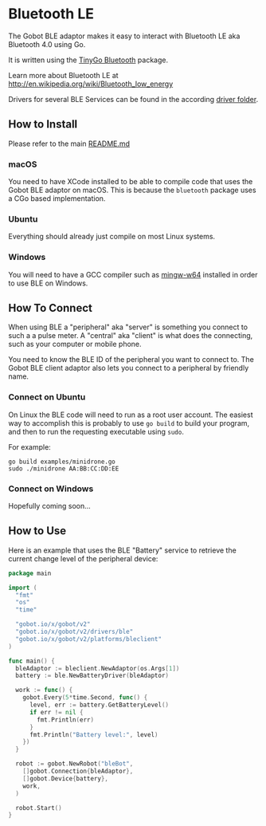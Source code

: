 # Bluetooth LE

The Gobot BLE adaptor makes it easy to interact with Bluetooth LE aka Bluetooth 4.0 using Go.

It is written using the [TinyGo Bluetooth](tinygo.org/x/bluetooth) package.

Learn more about Bluetooth LE at <http://en.wikipedia.org/wiki/Bluetooth_low_energy>

Drivers for several BLE Services can be found in the according [driver folder](https://github.com/hybridgroup/gobot/tree/release/drivers/ble).

## How to Install

Please refer to the main [README.md](https://github.com/hybridgroup/gobot/blob/release/README.md)

### macOS

You need to have XCode installed to be able to compile code that uses the Gobot BLE adaptor on macOS. This is because the
`bluetooth` package uses a CGo based implementation.

### Ubuntu

Everything should already just compile on most Linux systems.

### Windows

You will need to have a GCC compiler such as [mingw-w64](https://github.com/mingw-w64/mingw-w64) installed in order to use
BLE on Windows.

## How To Connect

When using BLE a "peripheral" aka "server" is something you connect to such a a pulse meter. A "central" aka "client" is
what does the connecting, such as your computer or mobile phone.

You need to know the BLE ID of the peripheral you want to connect to. The Gobot BLE client adaptor also lets you connect
to a peripheral by friendly name.

### Connect on Ubuntu

On Linux the BLE code will need to run as a root user account. The easiest way to accomplish this is probably to use
`go build` to build your program, and then to run the requesting executable using `sudo`.

For example:

    go build examples/minidrone.go
    sudo ./minidrone AA:BB:CC:DD:EE

### Connect on Windows

Hopefully coming soon...

## How to Use

Here is an example that uses the BLE "Battery" service to retrieve the current change level of the peripheral device:

```go
package main

import (
  "fmt"
  "os"
  "time"

  "gobot.io/x/gobot/v2"
  "gobot.io/x/gobot/v2/drivers/ble"
  "gobot.io/x/gobot/v2/platforms/bleclient"
)

func main() {
  bleAdaptor := bleclient.NewAdaptor(os.Args[1])
  battery := ble.NewBatteryDriver(bleAdaptor)

  work := func() {
    gobot.Every(5*time.Second, func() {
      level, err := battery.GetBatteryLevel()
      if err != nil {
        fmt.Println(err)
      }
      fmt.Println("Battery level:", level)
    })
  }

  robot := gobot.NewRobot("bleBot",
    []gobot.Connection{bleAdaptor},
    []gobot.Device{battery},
    work,
  )

  robot.Start()
}
```
